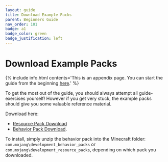 ```yaml
---
layout: guide
title: Download Example Packs
parent: Beginners Guide
nav_order: 101
badge: a1
badge_color: green
badge_justification: left
---
```


# Download Example Packs

{% include info.html 
    contents='This is an appendix page. You can start the guide from the beginning [here](/guide/).'
%}

To get the most out of the guide, you should always attempt all guide-exercises yourself! However if you get very stuck, the example packs should give you some valuable reference material.

Download here: 
 - <a href="zips/kf-Tutorial-resource-pack.zip?raw=true">Resource Pack Download</a>
 - <a href="zips/kf-Tutorial-behavior-pack.zip?raw=true">Behavior Pack Download</a>.

To install, simply unzip the behavior pack into the Minecraft folder: `com.mojang\development_behavior_packs` or `com.mojang\development_resource_packs`, depending on which pack you downloaded.